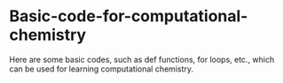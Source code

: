 # Basic-code-for-computational-chemistry
Here are some basic codes, such as def functions, for loops, etc., which can be used for learning computational chemistry.
